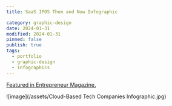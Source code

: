 ```yaml
---
title: SaaS IPOS Then and Now Infographic

category: graphic-design
date: 2024-01-31
modified: 2024-01-31
pinned: false
publish: true
tags:
  - portfolio
  - graphic-design
  - infographics
---
```


[Featured in Entrepreneur Magazine.](https://www.entrepreneur.com/science-technology/cloud-based-tech-companies-are-hot-ipo-candidates/231674)

![image](/assets/Cloud-Based Tech Companies Infographic.jpg)
